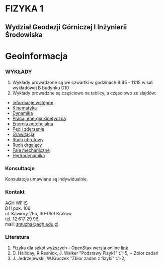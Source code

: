 # FIZYKA 1
## Wydział Geodezji Górniczej I Inżynierii Środowiska
# Geoinformacja


### WYKŁADY

1. Wykłady prowadzone są we czwartki w godzinach 9:45 - 11:15 w sali wykładowej B budynku D10  
2. Wykłady prowadzne są częściowo na tablicy, a częściowo ze slajdów: 
- [Informacje wstępne](GIN_Wstep_1.pdf)
- [Kinematyka](GIN_1_Kinematyka.pdf)
- [Dynamika](GIN_2_Dynamika.pdf)
- [Praca, energia kinetyczna](GIN_3_PracaEnergiaKinetyczna.pdf)
- [Energia potencjalna](GIN_4_EnergiaPotencjalna.pdf)
- [Pęd i zderzenia](GIN_5_PedZderzenia.pdf)
- [Grawitacja](GIN_6_Grawitacja.pdf) 
- [Ruch obrotowy](GIN_7_RuchObrotowy.pdf) 
- [Ruch drgający](GIN_8_Drgania.pdf) 
- [Fale mechaniczne](GIN_9_Fale.pdf) 
- [Hydrodynamika](GIN_10_Hydrodynamika.pdf) 


### Konsultacje 
Konsulatcje umawiane są indywidualnie.

### Kontakt
AGH WFiIS <br>
D11 pok. 106 <br>
ul. Kawiory 26a, 30-059 Kraków <br>
tel. 12 617 29 96 <br>
mail: amucha@agh.edu.pl

### Literatura
1. Fizyka dla szkół wyższych - OpenStax wersja online [link](https://openstax.pl/podreczniki)
2. D. Halliday, R.Resnick, J. Walker "Podstawy Fizyk1" t.1-5, + Zbior zadań
3. J. Jedrzejewski, W.Kruczek "Zbior zadan z fizyki" t.1-2,




